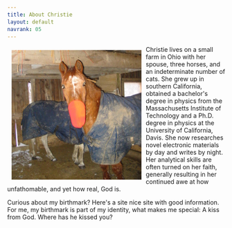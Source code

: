 ```yaml
---
title: About Christie
layout: default
navrank: 05
---
```

<img style="margin: 10px; float: left;" alt="Jordache with a knit hat on his nose." src="../images/nose.jpg" width="300px" height="300px"/>

Christie lives on a small farm in Ohio with her spouse, three horses, and an indeterminate number of cats.   She grew up in southern California, obtained a bachelor's degree in physics from the Massachusetts Institute of Technology and a Ph.D. degree in physics at the University of California, Davis.  She now researches novel electronic materials by day and writes by night.  Her analytical skills are often turned on her faith, generally resulting in her continued awe at how unfathomable, and yet how real, God is.

Curious about my birthmark?  Here's a site nice site with good information.  For me, my birthmark is part of my identity, what makes me special:  A kiss from God.  Where has he kissed you?
